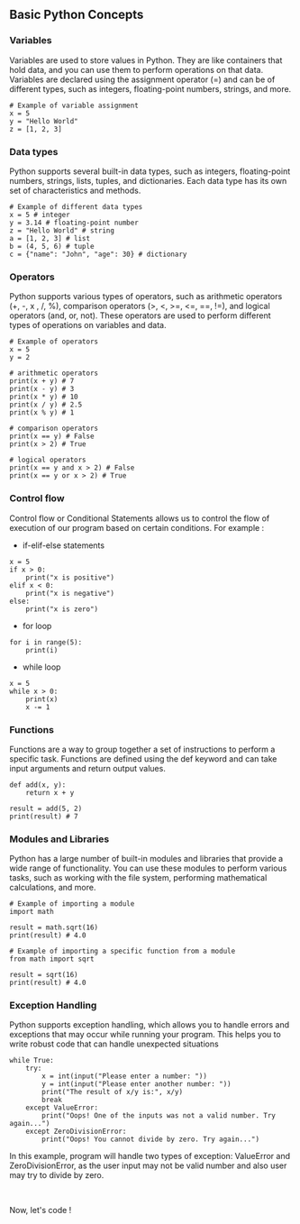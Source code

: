 ## Basic Python Concepts

### Variables

 Variables are used to store values in Python. They are like containers that hold data, and you can use them to perform operations on that data. Variables are declared using the assignment operator (=) and can be of different types, such as integers, floating-point numbers, strings, and more.

```
# Example of variable assignment
x = 5
y = "Hello World"
z = [1, 2, 3]
```
### Data types

Python supports several built-in data types, such as integers, floating-point numbers, strings, lists, tuples, and dictionaries. Each data type has its own set of characteristics and methods.

```
# Example of different data types
x = 5 # integer
y = 3.14 # floating-point number
z = "Hello World" # string
a = [1, 2, 3] # list
b = (4, 5, 6) # tuple
c = {"name": "John", "age": 30} # dictionary
```
### Operators

Python supports various types of operators, such as arithmetic operators (+, -, x , /, %), comparison operators (>, <, >=, <=, ==, !=), and logical operators (and, or, not). These operators are used to perform different types of operations on variables and data.

```
# Example of operators
x = 5
y = 2

# arithmetic operators
print(x + y) # 7
print(x - y) # 3
print(x * y) # 10
print(x / y) # 2.5
print(x % y) # 1

# comparison operators
print(x == y) # False
print(x > 2) # True

# logical operators 
print(x == y and x > 2) # False
print(x == y or x > 2) # True
```

### Control flow

Control flow or Conditional Statements allows us to control the flow of execution of our program based on certain conditions. For example : 

* if-elif-else statements 


```
x = 5
if x > 0:
    print("x is positive")
elif x < 0:
    print("x is negative")
else:
    print("x is zero")
```

* for loop


```
for i in range(5):
    print(i)
```

* while loop  

```
x = 5
while x > 0:
    print(x)
    x -= 1
```

### Functions

Functions are a way to group together a set of instructions to perform a specific task. Functions are defined using the def keyword and can take input arguments and return output values.

```
def add(x, y):
    return x + y

result = add(5, 2)
print(result) # 7
```

### Modules and Libraries

Python has a large number of built-in modules and libraries that provide a wide range of functionality. You can use these modules to perform various tasks, such as working with the file system, performing mathematical calculations, and more.

```
# Example of importing a module
import math

result = math.sqrt(16)
print(result) # 4.0

# Example of importing a specific function from a module
from math import sqrt

result = sqrt(16)
print(result) # 4.0
```
### Exception Handling

Python supports exception handling, which allows you to handle errors and exceptions that may occur while running your program. This helps you to write robust code that can handle unexpected situations

```
while True:
    try:
        x = int(input("Please enter a number: "))
        y = int(input("Please enter another number: "))
        print("The result of x/y is:", x/y)
        break
    except ValueError:
        print("Oops! One of the inputs was not a valid number. Try again...")
    except ZeroDivisionError:
        print("Oops! You cannot divide by zero. Try again...")
```

In this example, program will handle two types of exception: ValueError and ZeroDivisionError, as the user input may not be valid number and also user may try to divide by zero.

<br />

Now, let's code ! 
